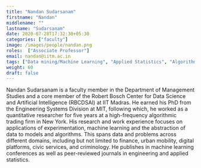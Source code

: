 ```yaml
---
title: "Nandan Sudarsanam"
firstname: "Nandan"
middlename: ""
lastname: "Sudarsanam"
date: 2020-07-28T17:32:30+05:30
categories: ["faculty"]
image: /images/people/nandan.png
roles:  ["Associate Professor"]
email: nandan@iitm.ac.in
tags: ["Data mining/Machine Learning", "Applied Statistics", "Algorithmic", "Heuristic approaches to problem solving"]
weight: 60
draft: false
---
```



Nandan Sudarsanam is a faculty member in the Department of Management Studies and a core member of the Robert Bosch Center for Data Science and Artificial Intelligence (RBCDSAI) at IIT Madras. He earned his PhD from the Engineering Systems Division at MIT, following which, he worked as a quantitative researcher for five years at a high-frequency algorithmic trading firm in New York. His research and work experience focuses on applications of experimentation, machine learning and the abstraction of data to models and algorithms. This spans data and problems across different domains, including but not limited to finance, urban mobility, digital platforms, civic services, and criminology. He publishes in machine learning conferences as well as peer-reviewed journals in engineering and applied statistics.
